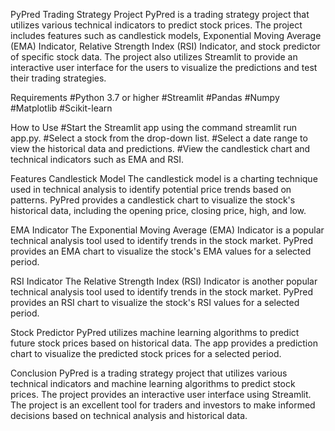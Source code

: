 PyPred Trading Strategy Project
PyPred is a trading strategy project that utilizes various technical indicators to predict stock prices. The project includes features such as candlestick models, Exponential Moving Average (EMA) Indicator, Relative Strength Index (RSI) Indicator, and stock predictor of specific stock data. The project also utilizes Streamlit to provide an interactive user interface for the users to visualize the predictions and test their trading strategies.

Requirements
#Python 3.7 or higher
#Streamlit
#Pandas
#Numpy
#Matplotlib
#Scikit-learn

How to Use
#Start the Streamlit app using the command streamlit run app.py.
#Select a stock from the drop-down list.
#Select a date range to view the historical data and predictions.
#View the candlestick chart and technical indicators such as EMA and RSI.

Features
Candlestick Model
The candlestick model is a charting technique used in technical analysis to identify potential price trends based on patterns. PyPred provides a candlestick chart to visualize the stock's historical data, including the opening price, closing price, high, and low.

EMA Indicator
The Exponential Moving Average (EMA) Indicator is a popular technical analysis tool used to identify trends in the stock market. PyPred provides an EMA chart to visualize the stock's EMA values for a selected period.

RSI Indicator
The Relative Strength Index (RSI) Indicator is another popular technical analysis tool used to identify trends in the stock market. PyPred provides an RSI chart to visualize the stock's RSI values for a selected period.

Stock Predictor
PyPred utilizes machine learning algorithms to predict future stock prices based on historical data. The app provides a prediction chart to visualize the predicted stock prices for a selected period.

Conclusion
PyPred is a trading strategy project that utilizes various technical indicators and machine learning algorithms to predict stock prices. The project provides an interactive user interface using Streamlit. The project is an excellent tool for traders and investors to make informed decisions based on technical analysis and historical data.




